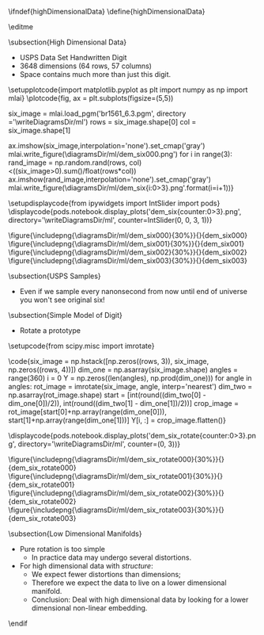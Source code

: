 \ifndef{highDimensionalData}
\define{highDimensionalData}

\editme

\subsection{High Dimensional Data}

* USPS Data Set Handwritten Digit
* 3648 dimensions (64 rows, 57 columns)
* Space contains much more than just this digit.

\setupplotcode{import matplotlib.pyplot as plt
import numpy as np
import mlai}
\plotcode{fig, ax = plt.subplots(figsize=(5,5))

six_image = mlai.load_pgm('br1561_6.3.pgm', directory ='\writeDiagramsDir/ml')
rows = six_image.shape[0]
col = six_image.shape[1]
      
ax.imshow(six_image,interpolation='none').set_cmap('gray')
mlai.write_figure(\diagramsDir/ml/dem_six000.png')
for i in range(3):
    rand_image = np.random.rand(rows, col)<((six_image>0).sum()/float(rows*col))
    ax.imshow(rand_image,interpolation='none').set_cmap('gray')
    mlai.write_figure(\diagramsDir/ml/dem_six{i:0>3}.png'.format(i=i+1))}

\setupdisplaycode{from ipywidgets import IntSlider
import pods}
\displaycode{pods.notebook.display_plots('dem_six{counter:0>3}.png', directory='\writeDiagramsDir/ml', counter=IntSlider(0, 0, 3, 1))}

\figure{\includepng{\diagramsDir/ml/dem_six000}{30%}}{}{dem_six000}
\figure{\includepng{\diagramsDir/ml/dem_six001}{30%}}{}{dem_six001}
\figure{\includepng{\diagramsDir/ml/dem_six002}{30%}}{}{dem_six002}
\figure{\includepng{\diagramsDir/ml/dem_six003}{30%}}{}{dem_six003}

\subsection{USPS Samples}

* Even if we sample every nanonsecond from now until end of universe you won't see original six!

\subsection{Simple Model of Digit}

* Rotate a prototype 

\setupcode{from scipy.misc import imrotate}

\code{six_image = np.hstack([np.zeros((rows, 3)), six_image, np.zeros((rows, 4))])
dim_one = np.asarray(six_image.shape)
angles = range(360)
i = 0
Y = np.zeros((len(angles), np.prod(dim_one)))
for angle in angles:
    rot_image = imrotate(six_image, angle, interp='nearest')
    dim_two = np.asarray(rot_image.shape)
    start = [int(round((dim_two[0] - dim_one[0])/2)), int(round((dim_two[1] - dim_one[1])/2))]
    crop_image = rot_image[start[0]+np.array(range(dim_one[0])), start[1]+np.array(range(dim_one[1]))]
    Y[i, :] = crop_image.flatten()}

\displaycode{pods.notebook.display_plots('dem_six_rotate{counter:0>3}.png', directory='\writeDiagramsDir/ml', counter=(0, 3))}

\figure{\includepng{\diagramsDir/ml/dem_six_rotate000}{30%}}{}{dem_six_rotate000}
\figure{\includepng{\diagramsDir/ml/dem_six_rotate001}{30%}}{}{dem_six_rotate001}
\figure{\includepng{\diagramsDir/ml/dem_six_rotate002}{30%}}{}{dem_six_rotate002}
\figure{\includepng{\diagramsDir/ml/dem_six_rotate003}{30%}}{}{dem_six_rotate003}

\subsection{Low Dimensional Manifolds}

* Pure rotation is too simple
  * In practice data may undergo several distortions.
* For high dimensional data with *structure*:
  * We expect fewer distortions than dimensions;
  * Therefore we expect the data to live on a lower dimensional manifold.
  * Conclusion: Deal with high dimensional data by looking for a lower dimensional non-linear embedding.

\endif
